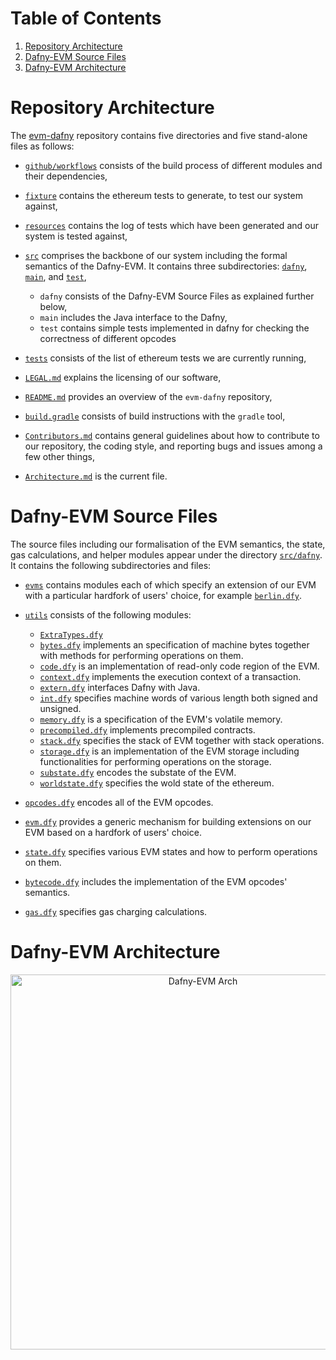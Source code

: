 # Table of Contents

1. [Repository Architecture](#repoArch)
1. [Dafny-EVM Source Files](#sourceFiles)
1. [Dafny-EVM Architecture](#architecture) 


# Repository Architecture

The [evm-dafny](https://github.com/ConsenSys/evm-dafny) repository contains five directories and five stand-alone files as follows:

- [`github/workflows`](https://github.com/ConsenSys/evm-dafny/tree/master/.github/workflows) consists of the build process of different modules and their dependencies,
- [`fixture`](https://github.com/ethereum/tests/tree/9d91961e98e97ba319e089f31388d4685da9b362) contains the ethereum tests to generate, to test our system against,

- [`resources`](https://github.com/ConsenSys/evm-dafny/tree/master/resources) contains the log of tests which have been generated and our system is tested against,

- [`src`](https://github.com/ConsenSys/evm-dafny/tree/master/src) comprises the backbone of our system including the formal semantics of the Dafny-EVM. It contains three subdirectories: [`dafny`](https://github.com/ConsenSys/evm-dafny/tree/master/src/dafny), [`main`](https://github.com/ConsenSys/evm-dafny/tree/master/src/main/java), and [`test`](https://github.com/ConsenSys/evm-dafny/tree/master/src/test),
	
	- `dafny` consists of the Dafny-EVM Source Files as explained further below,
	- `main` includes the Java interface to the Dafny,
	- `test` contains simple tests implemented in dafny for checking the correctness of different opcodes  

- [`tests`](https://github.com/ConsenSys/evm-dafny/tree/master/tests) consists of the list of ethereum tests we are currently running,

- [`LEGAL.md`](https://github.com/ConsenSys/evm-dafny/blob/master/LEGAL.md) explains the licensing of our software,

- [`README.md`](https://github.com/ConsenSys/evm-dafny/blob/master/README.md) provides an overview of the `evm-dafny` repository,

- [`build.gradle`](https://github.com/ConsenSys/evm-dafny/blob/master/build.gradle) consists of build instructions with the `gradle` tool,

- [`Contributors.md`](https://github.com/MiladKetabGhale/Playing/blob/master/CONTRIBUTORS.md) contains general guidelines about how to contribute to our repository, the coding style, and reporting bugs and issues among a few other things, 

- [`Architecture.md`]() is the current file.

# Dafny-EVM Source Files

The source files including our formalisation of the EVM semantics, the state, gas calculations, and helper modules appear under the directory [`src/dafny`](https://github.com/ConsenSys/evm-dafny/tree/master/src/dafny). It contains the following subdirectories and files:

- [`evms`](https://github.com/MiladKetabGhale/Playing/tree/master/src/dafny/evms) contains modules each of which specify an extension of our EVM with a particular hardfork of users' choice, for example [`berlin.dfy`](https://github.com/MiladKetabGhale/Playing/blob/master/src/dafny/evms/berlin.dfy).
 
- [`utils`](https://github.com/ConsenSys/evm-dafny/tree/master/src/dafny/util) consists of the following modules:
	- [`ExtraTypes.dfy`](https://github.com/ConsenSys/evm-dafny/blob/master/src/dafny/util/ExtraTypes.dfy)
	- [`bytes.dfy`](https://github.com/ConsenSys/evm-dafny/blob/master/src/dafny/util/bytes.dfy) implements an specification of machine bytes together with methods for performing operations on them.
	- [`code.dfy`](https://github.com/ConsenSys/evm-dafny/blob/master/src/dafny/util/code.dfy) is an implementation of read-only code region of the EVM.
	- [`context.dfy`](https://github.com/ConsenSys/evm-dafny/blob/master/src/dafny/util/context.dfy) implements the execution context of a transaction.
	- [`extern.dfy`](https://github.com/ConsenSys/evm-dafny/blob/master/src/dafny/util/extern.dfy) interfaces Dafny with Java.
	- [`int.dfy`](https://github.com/ConsenSys/evm-dafny/blob/master/src/dafny/util/int.dfy) specifies machine words of various length both signed and unsigned.
	- [`memory.dfy`](https://github.com/ConsenSys/evm-dafny/blob/master/src/dafny/util/memory.dfy) is a specification of the EVM's volatile memory.
	- [`precompiled.dfy`](https://github.com/ConsenSys/evm-dafny/blob/master/src/dafny/util/precompiled.dfy) implements precompiled contracts.
	- [`stack.dfy`](https://github.com/ConsenSys/evm-dafny/blob/master/src/dafny/util/stack.dfy) specifies the stack of EVM together with stack operations.
	- [`storage.dfy`](https://github.com/ConsenSys/evm-dafny/blob/master/src/dafny/util/storage.dfy) is an implementation of the EVM storage including functionalities for performing operations on the storage.
	- [`substate.dfy`](https://github.com/ConsenSys/evm-dafny/blob/master/src/dafny/util/substate.dfy) encodes the substate of the EVM.
	- [`worldstate.dfy`](https://github.com/ConsenSys/evm-dafny/blob/master/src/dafny/util/worldstate.dfy) specifies the wold state of the ethereum.

- [`opcodes.dfy`](https://github.com/MiladKetabGhale/Playing/blob/master/src/dafny/opcodes.dfy) encodes all of the EVM opcodes.

- [`evm.dfy`](https://github.com/MiladKetabGhale/Playing/blob/master/src/dafny/evm.dfy) provides a generic mechanism for building extensions on our EVM based on a hardfork of users' choice.

- [`state.dfy`](https://github.com/MiladKetabGhale/Playing/blob/master/src/dafny/state.dfy) specifies various EVM states and how to perform operations on them.

- [`bytecode.dfy`](https://github.com/MiladKetabGhale/Playing/blob/master/src/dafny/bytecode.dfy) includes the implementation of the EVM opcodes' semantics.

- [`gas.dfy`](https://github.com/MiladKetabGhale/Playing/blob/master/src/dafny/gas.dfy) specifies gas charging calculations.
 



# Dafny-EVM Architecture

<p align="center">
    <img width="600" src="https://github.com/ConsenSys/evm-dafny/tree/412-add-architecturemd-file/resources/Arch_DafnyEvm.png" alt="Dafny-EVM Arch">
</p>






